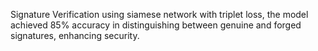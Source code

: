 Signature Verification using siamese network with triplet loss, the model achieved 85% accuracy in distinguishing between genuine and forged signatures,
enhancing security.
